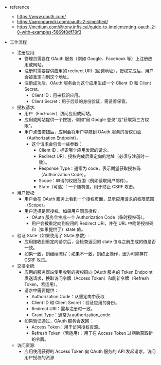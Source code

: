- reference
    - https://www.oauth.com/
    - https://aaronparecki.com/oauth-2-simplified/
    - https://medium.com/@tony.infisical/guide-to-implementing-oauth-2-0-with-examples-5869f8df78f3
    
- 工作流程
    - 注册应用:
        - 管理员需要在 OAuth 服务（例如 Google、Facebook 等）上注册应用或网站。
        - 注册时需要提供应用的 redirect URI（回调地址），授权完成后，用户会被重定向到这个地址。
        - 注册成功后，OAuth 服务会为这个应用生成一个 Client ID 和 Client Secret。
            - Client ID：用来标识应用。
            - Client Secret：用于后续的身份验证，需妥善保管。
    - 授权请求:
        - 用户（End-user）访问应用或网站。
        - 应用或网站提供一个按钮，例如“用 Google 登录”或“获取第三方权限”。
        - 用户点击按钮后，应用会将用户导航到 OAuth 服务的授权页面（Authorization Endpoint）。
            - 这个请求会包含一些参数：
                - Client ID：标识哪个应用发起的请求。
                - Redirect URI：授权完成后重定向的地址（必须与注册时一致）。
                - Response Type：通常为 code，表示期望获取授权码（Authorization Code）。
                - Scope：申请的权限范围（例如读取用户邮件）。
                - State（可选）：一个随机值，用于防止 CSRF 攻击。
    - 用户授权:
        - 用户会在 OAuth 服务上看到一个授权页面，显示应用请求的权限范围（Scope）。
        - 用户选择是否授权。如果用户同意授权：
            - OAuth 服务会生成一个 Authorization Code（临时授权码）。
            - 用户会被重定向到应用的 Redirect URI，并在 URL 中附带授权码和（如果提供了）state 值。
    - 验证 State（如果使用了 State 参数）:
        - 应用接收到重定向请求后，会检查返回的 state 值与之前生成的值是否一致。
        - 如果一致，则继续流程；如果不一致，则终止操作，因为可能存在 CSRF 攻击。
    - 交换令牌:
        - 应用的服务器端使用收到的授权码向 OAuth 服务的 Token Endpoint 发送请求，换取访问令牌（Access Token）和刷新令牌（Refresh Token，若适用）。
        - 请求中需要提供：
            - Authorization Code：从重定向中获取
            - Client ID 和 Client Secret：验证应用的身份。
            - Redirect URI：需与注册时一致。
            - Grant Type：通常为 authorization_code
        - 如果验证通过，OAuth 服务会返回：
            - Access Token：用于访问授权资源。
            - Refresh Token（若适用）：用于在 Access Token 过期后获取新的令牌。
    - 访问资源:
        - 应用使用获得的 Access Token 向 OAuth 服务的 API 发起请求，访问用户授权的资源





